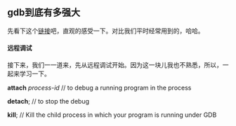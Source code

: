 ## gdb到底有多强大
先看下这个[链接](http://sourceware.org/gdb/current/onlinedocs/gdb/)吧，直观的感受一下。对比我们平时经常用到的，哈哈。

#### 远程调试
接下来，我们一一道来，先从远程调试开始。因为这一块儿我也不熟悉，所以，一起来学习一下。

**attach** *process-id* // to debug a running program in the process 

**detach**; // to stop the debug

**kill**; // Kill the child process in which your program is running under GDB
